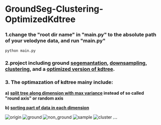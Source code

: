 # GroundSeg-Clustering-OptimizedKdtree

### 1.change the "root dir name" in "main.py" to the absolute path of your velodyne data, and run "main.py"
   `python main.py`

### 2.project including ground [segemantation]( /), [downsampling]( /), [clustering]( /), and a [optimized version of kdtree]( /).

### 3. The optimazation of kdtree mainy include:

  **a) [split tree along dimension with max variance]( /) instead of so called "round axis" or random axis**

  **b) [sorting part of data in each dimension]( /)**

![origin](https://user-images.githubusercontent.com/38379703/144193381-e9574be0-e31d-4908-86f7-74023f1ca459.png)
![ground](https://user-images.githubusercontent.com/38379703/144193411-1d2094d6-988d-4e0a-ae81-e67a9dfc6452.png)
![non_ground](https://user-images.githubusercontent.com/38379703/144193430-15223a2e-5611-411f-ba9c-ef926a0ccad7.png)
![sample](https://user-images.githubusercontent.com/38379703/144193439-c692ab4a-6a8f-4088-8d35-1a0f06ca54b1.png)
![cluster](https://user-images.githubusercontent.com/38379703/144193454-9904c17e-f7bb-4858-8c2f-6847dcd0dbab.png)
<img src="/home/yst/Documents/groundSegAndClustering/img/origin.png" alt="origin" style="zoom:25%;" />
